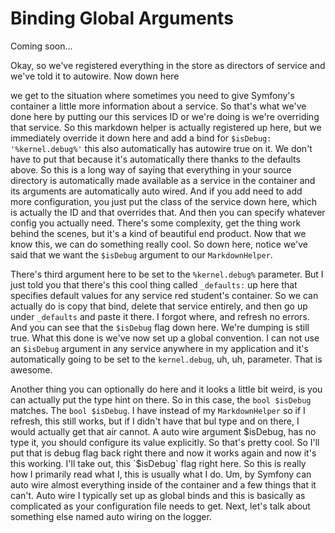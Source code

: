 # Binding Global Arguments

Coming soon...

Okay, so we've registered everything in the store as directors of service and we've
told it to autowire. Now down here

we get to the situation where sometimes you need to give Symfony's container a little
more information about a service. So that's what we've done here by putting our this
services ID or we're doing is we're overriding that service. So this markdown helper
is actually registered up here, but we immediately override it down here and add a
bind for `$isDebug: '%kernel.debug%'` this also automatically has autowire
true on it. We don't have to put that because it's automatically there thanks to the
defaults above. So this is a long way of saying that everything in your source
directory is automatically made available as a service in the container and its
arguments are automatically auto wired. And if you add need to add more
configuration, you just put the class of the service down here, which is actually the
ID and that overrides that. And then you can specify whatever config you actually
need. There's some complexity, get the thing work behind the scenes, but it's a kind
of beautiful end product. Now that we know this, we can do something really cool. So
down here, notice we've said that we want the `$isDebug` argument to our
`MarkdownHelper`.

There's third argument here to be set to the `%kernel.debug%` parameter. But I just
told you that there's this cool thing called `_defaults:` up here that
specifies default values for any service red student's container. So we can actually
do is copy that bind, delete that service entirely, and then go up under `_defaults`
and paste it there. I forgot where, and refresh no errors. And you can see that the
`$isDebug` flag down here. We're dumping is still true. What this done is we've now set
up a global convention. I can not use an `$isDebug` argument in any service anywhere in
my application and it's automatically going to be set to the `kernel.debug`, uh,
uh, parameter. That is awesome.

Another thing you can optionally do here and it looks a little bit weird, is you can
actually put the type hint on there. So in this case, the `bool $isDebug` matches. The
`bool $isDebug`. I have instead of my `MarkdownHelper` so if I refresh, this still
works, but if I didn't have that bul type and on there, I would actually get that air
cannot. A auto wire argument $isDebug, has no type it, you should configure its value
explicitly. So that's pretty cool. So I'll put that is debug flag back right there
and now it works again and now it's this working. I'll take out, this `$isDebug` flag
right here. So this is really how I primarily read what I, this is usually what I do.
Um, by Symfony can auto wire almost everything inside of the container and a few
things that it can't. Auto wire I typically set up as global binds and this is
basically as complicated as your configuration file needs to get. Next, let's talk
about something else named auto wiring on the logger.
